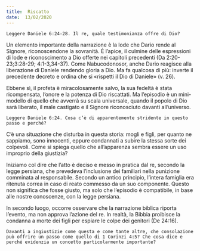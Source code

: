 ```yaml
---
title:  Riscatto
date:  13/02/2020
---
```


`Leggere Daniele 6:24-28. Il re, quale testimonianza offre di Dio?`

Un elemento importante della narrazione è la lode che Dario rende al Signore, riconoscendone la sovranità. È l’apice, il culmine delle espressioni di lode e riconoscimento a Dio offerte nei capitoli precedenti (Da 2:20-23;3:28-29; 4:1-3,34-37). Come Nabucodonosor, anche Dario reagisce alla liberazione di Daniele rendendo gloria a Dio. Ma fa qualcosa di più: inverte il precedente decreto e ordina che si «rispetti il Dio di Daniele» (v. 26).

Ebbene sì, il profeta è miracolosamente salvo, la sua fedeltà è stata ricompensata, l’onore e la potenza di Dio riscattati. Ma l’episodio è un mini-modello di quello che avverrà su scala universale, quando il popolo di Dio sarà liberato, il male castigato e il Signore riconosciuto davanti all’universo.

`Leggere Daniele 6:24. Cosa c’è di apparentemente stridente in questo passo e perché?`

C’è una situazione che disturba in questa storia: mogli e figli, per quanto ne sappiamo, sono innocenti, eppure condannati a subire la stessa sorte dei colpevoli. Come si spiega quello che all’apparenza sembra essere un uso improprio della giustizia?

Iniziamo col dire che l’atto è deciso e messo in pratica dal re, secondo la legge persiana, che prevedeva l’inclusione dei familiari nella punizione comminata al responsabile. Secondo un antico principio, l’intera famiglia era ritenuta correa in caso di reato commesso da un suo componente. Questo non significa che fosse giusto, ma solo che l’episodio è compatibile, in base alle nostre conoscenze, con la legge persiana.

In secondo luogo, occorre osservare che la narrazione biblica riporta l’evento, ma non approva l’azione del re. In realtà, la Bibbia proibisce la condanna a morte dei figli per espiare le colpe dei genitori (De 24:16).

`Davanti a ingiustizie come questa e come tante altre, che consolazione può offrire un passo come quello di 1 Corinzi 4:5? Che cosa dice e perché evidenzia un concetto particolarmente importante?`